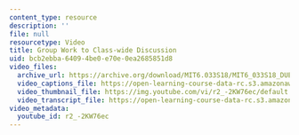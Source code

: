 ```yaml
---
content_type: resource
description: ''
file: null
resourcetype: Video
title: Group Work to Class-wide Discussion
uid: bcb2ebba-6409-4be0-e70e-0ea2685851d8
video_files:
  archive_url: https://archive.org/download/MIT6.033S18/MIT6_033S18_DUET_Lecture_300k.mp4
  video_captions_file: https://open-learning-course-data-rc.s3.amazonaws.com/6-033-computer-system-engineering-spring-2018/395b4cf0661454258a2c190196ab16b5_r2_-2KW76ec.vtt
  video_thumbnail_file: https://img.youtube.com/vi/r2_-2KW76ec/default.jpg
  video_transcript_file: https://open-learning-course-data-rc.s3.amazonaws.com/6-033-computer-system-engineering-spring-2018/f1426127ef615bae69e718be595fe67a_r2_-2KW76ec.pdf
video_metadata:
  youtube_id: r2_-2KW76ec
---
```

